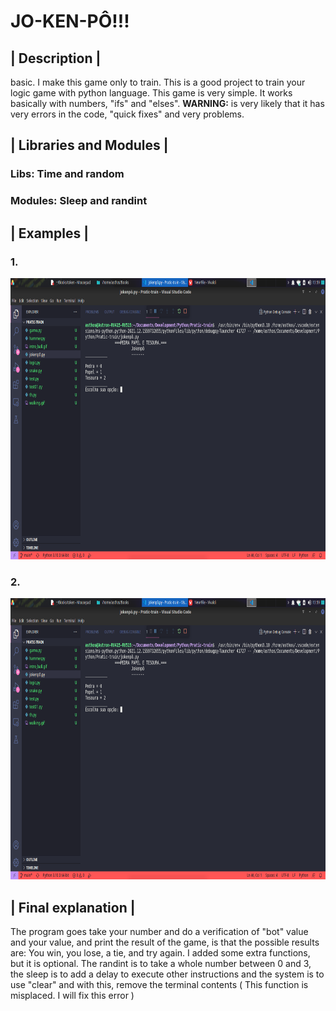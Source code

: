# JO-KEN-PÔ!!!
<h2>| Description |</h2>
<p>
basic. I make this game only to train. This is a good project to train your logic game with python language. This game is very simple. It works basically with numbers, "ifs" and "elses". <b>WARNING:</b> is very likely that it has very errors in the code, "quick fixes" and very problems.
</p>

<h2>| Libraries and Modules |</h2>
<h3>Libs: Time and random </h3>
<h3>Modules: Sleep and randint</h3>

<h2>| Examples |</h2>
<h3>1.</h3>
<img height="450px" src="ex01.png">
<h3>2.</h3>
<img height="450px" src="ex01.png">

<h2>| Final explanation |</h2>
<p>
The program goes take your number and do a verification of "bot" value and your value, and print the result of the game, is that the possible results are: You win, you lose, a tie, and try again. I added some extra functions, but it is optional. The randint is to take a whole number between 0 and 3, the sleep is to add a delay to execute other instructions and the system is to use "clear" and with this, remove the terminal contents ( This function is misplaced. I will fix this error ) 
</p>
